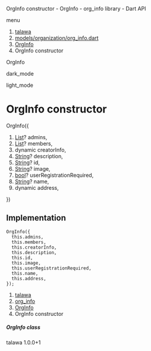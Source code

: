 




OrgInfo constructor - OrgInfo - org\_info library - Dart API







menu

1. [talawa](../../index.html)
2. [models/organization/org\_info.dart](../../file-___home_harshil_Desktop_open-source_palisadoes_talawa_lib_models_organization_org_info/)
3. [OrgInfo](../../file-___home_harshil_Desktop_open-source_palisadoes_talawa_lib_models_organization_org_info/OrgInfo-class.html)
4. OrgInfo constructor

OrgInfo


dark\_mode

light\_mode




# OrgInfo constructor


OrgInfo({

1. [List](https://api.flutter.dev/flutter/dart-core/List-class.html)? admins,
2. [List](https://api.flutter.dev/flutter/dart-core/List-class.html)? members,
3. dynamic creatorInfo,
4. [String](https://api.flutter.dev/flutter/dart-core/String-class.html)? description,
5. [String](https://api.flutter.dev/flutter/dart-core/String-class.html)? id,
6. [String](https://api.flutter.dev/flutter/dart-core/String-class.html)? image,
7. [bool](https://api.flutter.dev/flutter/dart-core/bool-class.html)? userRegistrationRequired,
8. [String](https://api.flutter.dev/flutter/dart-core/String-class.html)? name,
9. dynamic address,

})

## Implementation

```
OrgInfo({
  this.admins,
  this.members,
  this.creatorInfo,
  this.description,
  this.id,
  this.image,
  this.userRegistrationRequired,
  this.name,
  this.address,
});
```

 


1. [talawa](../../index.html)
2. [org\_info](../../file-___home_harshil_Desktop_open-source_palisadoes_talawa_lib_models_organization_org_info/)
3. [OrgInfo](../../file-___home_harshil_Desktop_open-source_palisadoes_talawa_lib_models_organization_org_info/OrgInfo-class.html)
4. OrgInfo constructor

##### OrgInfo class





talawa
1.0.0+1






